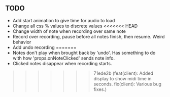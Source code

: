 ## TODO
- Add start animation to give time for audio to load
- Change all css % values to discrete values
<<<<<<< HEAD
- Change width of note when recording over same note
- Record over recording, pause before all notes finish, then resume. Weird behavior
- Add undo recording
=======
- Notes don't play when brought back by 'undo'. Has something to do with how 'props.onNoteClicked' sends note info.
- Clicked notes disappear when recording starts.
>>>>>>> 71ede2b (feat(client): Added display to show midi time in seconds. fix(client): Various bug fixes.)
